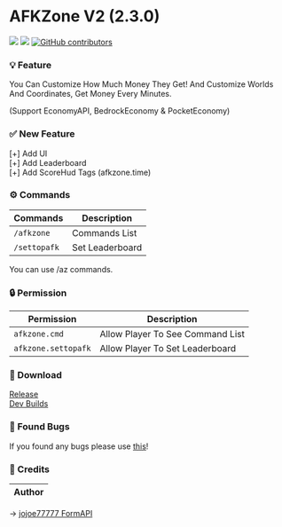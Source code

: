 # AFKZone V2 (2.3.0)
[![](https://poggit.pmmp.io/shield.state/AFKZone)](https://poggit.pmmp.io/p/AFKZone) [![](https://poggit.pmmp.io/shield.dl/AFKZone)](https://poggit.pmmp.io/p/AFKZone) [![GitHub contributors](https://img.shields.io/github/contributors/LuthMC/AFKZone)](https://github.com/LuthMC/AFKZone/graphs/contributors)
### 💡 Feature
You Can Customize How Much Money They Get! And Customize Worlds And Coordinates, Get Money Every Minutes.

(Support EconomyAPI, BedrockEconomy & PocketEconomy)

### ✅ New Feature
[+] Add UI                                                  
[+] Add Leaderboard                                               
[+] Add ScoreHud Tags (afkzone.time)

### ⚙️ Commands
| Commands | Description |
|---------|-------------|
| ```/afkzone``` | Commands List |
| ```/settopafk``` | Set Leaderboard |
You can use /az commands.

### 🔒 Permission
| Permission | Description |
|---------|-------------|
| ```afkzone.cmd``` | Allow Player To See Command List |
| ```afkzone.settopafk``` | Allow Player To Set Leaderboard |

### 🔗 Download
[Release](https://poggit.pmmp.io/p/AFKZone)                                                                              
[Dev Builds](https://poggit.pmmp.io/ci/LuthMC/AFKZone/AFKZone)

### 📢 Found Bugs
If you found any bugs please use [this](https://github.com/LuthMC/AFKZone/issues)!

### 💎 Credits
| **Author** |                                                                    
|-------|                             
-> [jojoe77777 FormAPI](https://github.com/jojoe77777/FormAPI)
